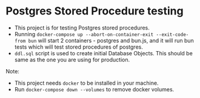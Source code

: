 # Postgres Stored Procedure testing

- This project is for testing Postgres stored procedures.
- Running `docker-compose up --abort-on-container-exit --exit-code-from bun` will start 2 containers - postgres and bun.js, and it will run bun tests which will test stored procedures of postgres.
- `ddl.sql` script is used to create initial Database Objects. This should be same as the one you are using for production.

Note:

- This project needs `docker` to be installed in your machine.
- Run `docker-compose down --volumes` to remove docker volumes.
